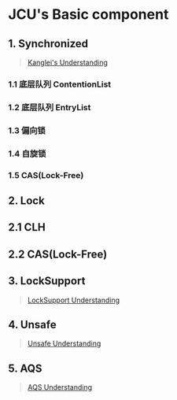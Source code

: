 # JCU's Basic component
## 1. Synchronized
> [Kanglei's Understanding](./basic-sample-jcu-lock/synchronized.md)
### 1.1 底层队列 ContentionList
### 1.2 底层队列 EntryList
### 1.3 偏向锁
### 1.4 自旋锁
### 1.5 CAS(Lock-Free)

## 2. Lock
## 2.1 CLH
## 2.2 CAS(Lock-Free)

## 3. LockSupport
> [LockSupport Understanding](./basic-sample-jcu-lock/LockSupport.md)

## 4. Unsafe
> [Unsafe Understanding](./basic-sample-jcu-unsafe/README.md)

## 5. AQS
> [AQS Understanding](./basic-sample-jcu-lock/AQS.md)